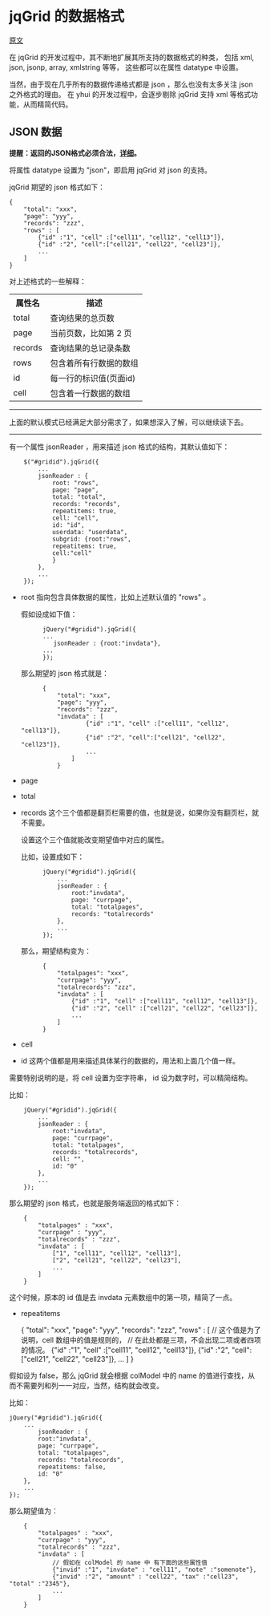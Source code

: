 # jqGrid 的数据格式

[原文](http://www.trirand.com/jqgridwiki/doku.php?id=wiki:retrieving_data)

在 jqGrid 的开发过程中，其不断地扩展其所支持的数据格式的种类，
包括 xml, json, jsonp, array, xmlstring 等等，
这些都可以在属性 datatype 中设置。

当然，由于现在几乎所有的数据传递格式都是 json ，那么也没有太多关注 json 之外格式的理由。
在 yhui 的开发过程中，会逐步剔除 jqGrid 支持 xml 等格式功能，从而精简代码。

## JSON 数据

**提醒：返回的JSON格式必须合法，[详细](http://www.json.org/json-zh.html)。**

将属性 datatype 设置为 "json"，即启用 jqGrid 对 json 的支持。

jqGrid 期望的 json 格式如下：

    { 
        "total": "xxx", 
        "page": "yyy", 
        "records": "zzz",
        "rows" : [
            {"id" :"1", "cell" :["cell11", "cell12", "cell13"]},
            {"id" :"2", "cell":["cell21", "cell22", "cell23"]},
            ...
        ]
    }

对上述格式的一些解释：
<table>
    <tr>
        <th>属性名</th>
        <th>描述</th>
    </tr>
    <tr>
        <td>total</td>
        <td>查询结果的总页数</td>
    </tr>
    <tr>
        <td>page</td>
        <td>当前页数，比如第 2 页</td>
    </tr>
    <tr>
        <td>records</td>
        <td>查询结果的总记录条数</td>
    </tr>
    <tr>
        <td>rows</td>
        <td>包含着所有行数据的数组</td>
    </tr>
    <tr>
        <td>id</td>
        <td>每一行的标识值(页面id)</td>
    </tr>
    <tr>
        <td>cell</td>
        <td>包含着一行数据的数组</td>
    </tr>
</table>

***
上面的默认模式已经满足大部分需求了，如果想深入了解，可以继续读下去。

***

有一个属性 jsonReader ，用来描述 json 格式的结构，其默认值如下：

        $("#gridid").jqGrid({
            ...
            jsonReader : {
                root: "rows",
                page: "page",
                total: "total",
                records: "records",
                repeatitems: true,
                cell: "cell",
                id: "id",
                userdata: "userdata",
                subgrid: {root:"rows", 
                repeatitems: true, 
                cell:"cell"
                }
            },
            ...
        });

* root 指向包含具体数据的属性，比如上述默认值的 "rows" 。

    假如设成如下值：

            jQuery("#gridid").jqGrid({
            ...
               jsonReader : {root:"invdata"},
            ...
            });
    那么期望的 json 格式就是：

            { 
                "total": "xxx", 
                "page": "yyy", 
                "records": "zzz",
                "invdata" : [
                        {"id" :"1", "cell" :["cell11", "cell12", "cell13"]},
                        {"id" :"2", "cell":["cell21", "cell22", "cell23"]},
                        ...
                    ]
                }
* page 
* total
* records 这个三个值都是翻页栏需要的值，也就是说，如果你没有翻页栏，就不需要。

    设置这个三个值就能改变期望值中对应的属性。

    比如，设置成如下：

            jQuery("#gridid").jqGrid({
                ...
                jsonReader : {
                    root:"invdata",
                    page: "currpage",
                    total: "totalpages",
                    records: "totalrecords"
                },
                ...
            });
    那么，期望结构变为：

            { 
                "totalpages": "xxx", 
                "currpage": "yyy",
                "totalrecords": "zzz",
                "invdata" : [
                    {"id" :"1", "cell" :["cell11", "cell12", "cell13"]},
                    {"id" :"2", "cell" :["cell21", "cell22", "cell23"]},
                    ...
                ]
            }      

* cell
* id 这两个值都是用来描述具体某行的数据的，用法和上面几个值一样。

需要特别说明的是，将 cell 设置为空字符串， id 设为数字时，可以精简结构。

比如：

        jQuery("#gridid").jqGrid({
            ...
            jsonReader : {
                root:"invdata",
                page: "currpage",
                total: "totalpages",
                records: "totalrecords",
                cell: "",
                id: "0"
            },
            ...
        });
那么期望的 json 格式，也就是服务端返回的格式如下：

        { 
            "totalpages" : "xxx", 
            "currpage" : "yyy",
            "totalrecords" : "zzz",
            "invdata" : [
                ["1", "cell11", "cell12", "cell13"],
                ["2", "cell21", "cell22", "cell23"],
                ...
            ]
        }
这个时候，原本的 id 值是去 invdata 元素数组中的第一项，精简了一点。

* repeatitems

    { 
        "total": "xxx", 
        "page": "yyy", 
        "records": "zzz",
        "rows" : [
            // 这个值是为了说明，cell 数组中的值是规则的，
            // 在此处都是三项，不会出现二项或者四项的情况。
            {"id" :"1", "cell" :["cell11", "cell12", "cell13"]},
            {"id" :"2", "cell":["cell21", "cell22", "cell23"]},
            ...
        ]
    }

假如设为 false，那么 jqGrid 就会根据 colModel 中的 name 的值进行查找，从而不需要列和列一一对应，当然，结构就会改变。

比如：

    jQuery("#gridid").jqGrid({
        ...
            jsonReader : {
            root:"invdata",
            page: "currpage",
            total: "totalpages",
            records: "totalrecords",
            repeatitems: false,
            id: "0"
        },
        ...
    });

那么期望值为：

        { 
            "totalpages" : "xxx", 
            "currpage" : "yyy",
            "totalrecords" : "zzz",
            "invdata" : [
                // 假如在 colModel 的 name 中 有下面的这些属性值
                {"invid" :"1", "invdate" : "cell11", "note" :"somenote"},
                {"invid" :"2", "amount" : "cell22", "tax" :"cell23", "total" :"2345"},
                ...
            ]
        }

